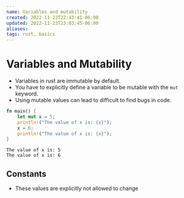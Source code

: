 ```yaml
---
name: Variables and mutability
created: 2022-11-23T22:43:41-06:00
updated: 2022-11-23T23:03:45-06:00
aliases: 
tags: rust, basics
---
```

# Variables and Mutability

- Variables in rust are immutable by default.
- You have to explicitly define a variable to be mutable with the `mut` keyword.
- Using mutable values can lead to difficult to find bugs in code.

```rust
fn main() {
	let mut x = 5;
	println!("The value of x is: {x}");
	x = 6;
	println!("The value of x is: {x}");
}
```

```shell
The value of x is: 5
The value of x is: 6
```

## Constants

- These values are explicitly not allowed to change